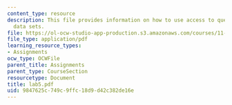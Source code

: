 ```yaml
---
content_type: resource
description: This file provides information on how to use access to query multiple
  data sets.
file: https://ol-ocw-studio-app-production.s3.amazonaws.com/courses/11-204-planning-communications-and-digital-media-fall-2004/9847625c749c9ffc18d9d42c382de16e_lab5.pdf
file_type: application/pdf
learning_resource_types:
- Assignments
ocw_type: OCWFile
parent_title: Assignments
parent_type: CourseSection
resourcetype: Document
title: lab5.pdf
uid: 9847625c-749c-9ffc-18d9-d42c382de16e
---
```

